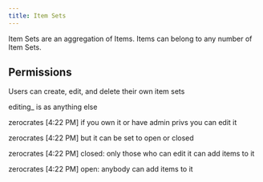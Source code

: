 ```yaml
---
title: Item Sets
---
```


Item Sets are an aggregation of Items. Items can belong to any number of Item Sets. 

## Permissions
Users can create, edit, and delete their own item sets



editing_ is as anything else

zerocrates [4:22 PM]
if you own it or have admin privs you can edit it

zerocrates [4:22 PM]
but it can be set to open or closed

zerocrates [4:22 PM]
closed: only those who can edit it can add items to it

zerocrates [4:22 PM]
open: anybody can add items to it